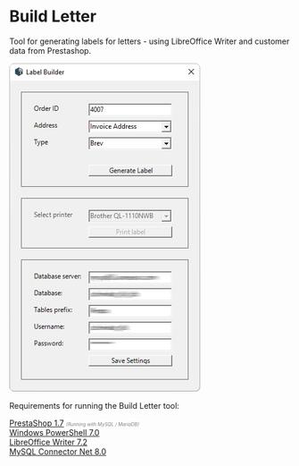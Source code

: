 # Build Letter
Tool for generating labels for letters - using LibreOffice Writer and customer data from Prestashop.

![Build Letter Screenshot](/Screenshots/Build-Letter.png)

Requirements for running the Build Letter tool:

[PrestaShop 1.7](https://www.prestashop.com) <span style="color:gray;font-size:0.6em">*(Running with MySQL / MariaDB)*</span> <br />
[Windows PowerShell 7.0](https://aka.ms/powershell-release?tag=stable) <br />
[LibreOffice Writer 7.2](https://www.libreoffice.org/download/download) <br />
[MySQL Connector Net 8.0](https://dev.mysql.com/downloads/connector/net) <br />
